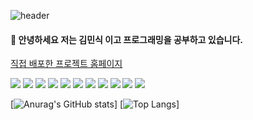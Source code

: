 ![header](https://capsule-render.vercel.app/api?type=waving&color=gradient&customColorList=0,2,2,5,30&height=200&section=header&text=Kim%20Min%20Sik&fontSize=80)


#### 👱‍ 안녕하세요 저는 김민식 이고 프로그래밍을 공부하고 있습니다.

<a href="http://infly.kr:8080" target="_blank">직접 배포한 프로젝트 홈페이지</a>


<img src="https://img.shields.io/badge/spring-6DB33F?style=for-the-badge&logo=spring&logoColor=white"> <img src="https://img.shields.io/badge/java-F80000?style=for-the-badge&logo=java&logoColor=white"> <img src="https://img.shields.io/badge/c-A8B9CC?style=for-the-badge&logo=c&logoColor=white"> <img src="https://img.shields.io/badge/centos-262577?style=for-the-badge&logo=centos&logoColor=white">
<img src="https://img.shields.io/badge/nginx-009639?style=for-the-badge&logo=nginx&logoColor=white"> <img src="https://img.shields.io/badge/mysql-4479A1?style=for-the-badge&logo=mysql&logoColor=white"> <img src="https://img.shields.io/badge/html5-E34F26?style=for-the-badge&logo=html5&logoColor=white"> <img src="https://img.shields.io/badge/css3-1572B6?style=for-the-badge&logo=css3&logoColor=white"> <img src="https://img.shields.io/badge/javascript-F7DF1E?style=for-the-badge&logo=javascript&logoColor=white">
<img src="https://img.shields.io/badge/jquery-0769AD?style=for-the-badge&logo=jquery&logoColor=white">
<img src="https://img.shields.io/badge/springboot-6DB33F?style=for-the-badge&logo=springboot&logoColor=white">


[![Anurag's GitHub stats](https://github-readme-stats.vercel.app/api?username=casatoo&show_icons=true&theme=radical)]
[![Top Langs](https://github-readme-stats.vercel.app/api/top-langs/?username=casatoo&show_icons=true&theme=radical)]

<!--
**casatoo/casatoo** is a ✨ _special_ ✨ repository because its `README.md` (this file) appears on your GitHub profile.

Here are some ideas to get you started:

- 🔭 I’m currently working on ...
- 🌱 I’m currently learning ...
- 👯 I’m looking to collaborate on ...
- 🤔 I’m looking for help with ...
- 💬 Ask me about ...
- 📫 How to reach me: ...
- 😄 Pronouns: ...
- ⚡ Fun fact: ...
-->
